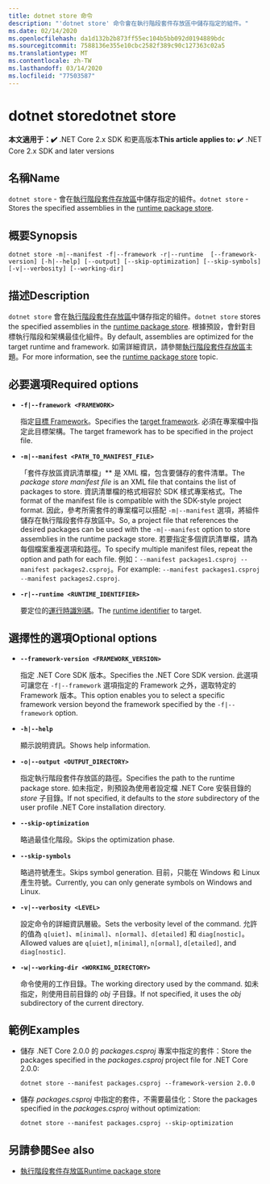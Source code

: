 ```yaml
---
title: dotnet store 命令
description: "'dotnet store' 命令會在執行階段套件存放區中儲存指定的組件。"
ms.date: 02/14/2020
ms.openlocfilehash: da1d132b2b873ff55ec104b5bb092d0194889bdc
ms.sourcegitcommit: 7588136e355e10cbc2582f389c90c127363c02a5
ms.translationtype: MT
ms.contentlocale: zh-TW
ms.lasthandoff: 03/14/2020
ms.locfileid: "77503587"
---
```

# <a name="dotnet-store"></a><span data-ttu-id="0e69e-103">dotnet store</span><span class="sxs-lookup"><span data-stu-id="0e69e-103">dotnet store</span></span>

<span data-ttu-id="0e69e-104">**本文適用于：✔️** .NET Core 2.x SDK 和更高版本</span><span class="sxs-lookup"><span data-stu-id="0e69e-104">**This article applies to:** ✔️ .NET Core 2.x SDK and later versions</span></span>

## <a name="name"></a><span data-ttu-id="0e69e-105">名稱</span><span class="sxs-lookup"><span data-stu-id="0e69e-105">Name</span></span>

<span data-ttu-id="0e69e-106">`dotnet store` - 會在[執行階段套件存放區](../deploying/runtime-store.md)中儲存指定的組件。</span><span class="sxs-lookup"><span data-stu-id="0e69e-106">`dotnet store` - Stores the specified assemblies in the [runtime package store](../deploying/runtime-store.md).</span></span>

## <a name="synopsis"></a><span data-ttu-id="0e69e-107">概要</span><span class="sxs-lookup"><span data-stu-id="0e69e-107">Synopsis</span></span>

```dotnetcli
dotnet store -m|--manifest -f|--framework -r|--runtime  [--framework-version] [-h|--help] [--output] [--skip-optimization] [--skip-symbols] [-v|--verbosity] [--working-dir]
```

## <a name="description"></a><span data-ttu-id="0e69e-108">描述</span><span class="sxs-lookup"><span data-stu-id="0e69e-108">Description</span></span>

<span data-ttu-id="0e69e-109">`dotnet store` 會在[執行階段套件存放區](../deploying/runtime-store.md)中儲存指定的組件。</span><span class="sxs-lookup"><span data-stu-id="0e69e-109">`dotnet store` stores the specified assemblies in the [runtime package store](../deploying/runtime-store.md).</span></span> <span data-ttu-id="0e69e-110">根據預設，會針對目標執行階段和架構最佳化組件。</span><span class="sxs-lookup"><span data-stu-id="0e69e-110">By default, assemblies are optimized for the target runtime and framework.</span></span> <span data-ttu-id="0e69e-111">如需詳細資訊，請參閱[執行階段套件存放區](../deploying/runtime-store.md)主題。</span><span class="sxs-lookup"><span data-stu-id="0e69e-111">For more information, see the [runtime package store](../deploying/runtime-store.md) topic.</span></span>

## <a name="required-options"></a><span data-ttu-id="0e69e-112">必要選項</span><span class="sxs-lookup"><span data-stu-id="0e69e-112">Required options</span></span>

- **`-f|--framework <FRAMEWORK>`**

  <span data-ttu-id="0e69e-113">指定[目標 Framework](../../standard/frameworks.md)。</span><span class="sxs-lookup"><span data-stu-id="0e69e-113">Specifies the [target framework](../../standard/frameworks.md).</span></span> <span data-ttu-id="0e69e-114">必須在專案檔中指定此目標架構。</span><span class="sxs-lookup"><span data-stu-id="0e69e-114">The target framework has to be specified in the project file.</span></span>

- **`-m|--manifest <PATH_TO_MANIFEST_FILE>`**

  <span data-ttu-id="0e69e-115">「套件存放區資訊清單檔」\*\* 是 XML 檔，包含要儲存的套件清單。</span><span class="sxs-lookup"><span data-stu-id="0e69e-115">The *package store manifest file* is an XML file that contains the list of packages to store.</span></span> <span data-ttu-id="0e69e-116">資訊清單檔的格式相容於 SDK 樣式專案格式。</span><span class="sxs-lookup"><span data-stu-id="0e69e-116">The format of the manifest file is compatible with the SDK-style project format.</span></span> <span data-ttu-id="0e69e-117">因此，參考所需套件的專案檔可以搭配 `-m|--manifest` 選項，將組件儲存在執行階段套件存放區中。</span><span class="sxs-lookup"><span data-stu-id="0e69e-117">So, a project file that references the desired packages can be used with the `-m|--manifest` option to store assemblies in the runtime package store.</span></span> <span data-ttu-id="0e69e-118">若要指定多個資訊清單檔，請為每個檔案重複選項和路徑。</span><span class="sxs-lookup"><span data-stu-id="0e69e-118">To specify multiple manifest files, repeat the option and path for each file.</span></span> <span data-ttu-id="0e69e-119">例如：`--manifest packages1.csproj --manifest packages2.csproj`。</span><span class="sxs-lookup"><span data-stu-id="0e69e-119">For example: `--manifest packages1.csproj --manifest packages2.csproj`.</span></span>

- **`-r|--runtime <RUNTIME_IDENTIFIER>`**

  <span data-ttu-id="0e69e-120">要定位的[運行時識別碼](../rid-catalog.md)。</span><span class="sxs-lookup"><span data-stu-id="0e69e-120">The [runtime identifier](../rid-catalog.md) to target.</span></span>

## <a name="optional-options"></a><span data-ttu-id="0e69e-121">選擇性的選項</span><span class="sxs-lookup"><span data-stu-id="0e69e-121">Optional options</span></span>

- **`--framework-version <FRAMEWORK_VERSION>`**

  <span data-ttu-id="0e69e-122">指定 .NET Core SDK 版本。</span><span class="sxs-lookup"><span data-stu-id="0e69e-122">Specifies the .NET Core SDK version.</span></span> <span data-ttu-id="0e69e-123">此選項可讓您在 `-f|--framework` 選項指定的 Framework 之外，選取特定的 Framework 版本。</span><span class="sxs-lookup"><span data-stu-id="0e69e-123">This option enables you to select a specific framework version beyond the framework specified by the `-f|--framework` option.</span></span>

- **`-h|--help`**

  <span data-ttu-id="0e69e-124">顯示說明資訊。</span><span class="sxs-lookup"><span data-stu-id="0e69e-124">Shows help information.</span></span>

- **`-o|--output <OUTPUT_DIRECTORY>`**

  <span data-ttu-id="0e69e-125">指定執行階段套件存放區的路徑。</span><span class="sxs-lookup"><span data-stu-id="0e69e-125">Specifies the path to the runtime package store.</span></span> <span data-ttu-id="0e69e-126">如未指定，則預設為使用者設定檔 .NET Core 安裝目錄的 *store* 子目錄。</span><span class="sxs-lookup"><span data-stu-id="0e69e-126">If not specified, it defaults to the *store* subdirectory of the user profile .NET Core installation directory.</span></span>

- **`--skip-optimization`**

  <span data-ttu-id="0e69e-127">略過最佳化階段。</span><span class="sxs-lookup"><span data-stu-id="0e69e-127">Skips the optimization phase.</span></span>

- **`--skip-symbols`**

  <span data-ttu-id="0e69e-128">略過符號產生。</span><span class="sxs-lookup"><span data-stu-id="0e69e-128">Skips symbol generation.</span></span> <span data-ttu-id="0e69e-129">目前，只能在 Windows 和 Linux 產生符號。</span><span class="sxs-lookup"><span data-stu-id="0e69e-129">Currently, you can only generate symbols on Windows and Linux.</span></span>

- **`-v|--verbosity <LEVEL>`**

  <span data-ttu-id="0e69e-130">設定命令的詳細資訊層級。</span><span class="sxs-lookup"><span data-stu-id="0e69e-130">Sets the verbosity level of the command.</span></span> <span data-ttu-id="0e69e-131">允許的值為 `q[uiet]`、`m[inimal]`、`n[ormal]`、`d[etailed]` 和 `diag[nostic]`。</span><span class="sxs-lookup"><span data-stu-id="0e69e-131">Allowed values are `q[uiet]`, `m[inimal]`, `n[ormal]`, `d[etailed]`, and `diag[nostic]`.</span></span>

- **`-w|--working-dir <WORKING_DIRECTORY>`**

  <span data-ttu-id="0e69e-132">命令使用的工作目錄。</span><span class="sxs-lookup"><span data-stu-id="0e69e-132">The working directory used by the command.</span></span> <span data-ttu-id="0e69e-133">如未指定，則使用目前目錄的 *obj* 子目錄。</span><span class="sxs-lookup"><span data-stu-id="0e69e-133">If not specified, it uses the *obj* subdirectory of the current directory.</span></span>

## <a name="examples"></a><span data-ttu-id="0e69e-134">範例</span><span class="sxs-lookup"><span data-stu-id="0e69e-134">Examples</span></span>

- <span data-ttu-id="0e69e-135">儲存 .NET Core 2.0.0 的 *packages.csproj* 專案中指定的套件：</span><span class="sxs-lookup"><span data-stu-id="0e69e-135">Store the packages specified in the *packages.csproj* project file for .NET Core 2.0.0:</span></span>

  ```dotnetcli
  dotnet store --manifest packages.csproj --framework-version 2.0.0
  ```

- <span data-ttu-id="0e69e-136">儲存 *packages.csproj* 中指定的套件，不需要最佳化：</span><span class="sxs-lookup"><span data-stu-id="0e69e-136">Store the packages specified in the *packages.csproj* without optimization:</span></span>

  ```dotnetcli
  dotnet store --manifest packages.csproj --skip-optimization
  ```

## <a name="see-also"></a><span data-ttu-id="0e69e-137">另請參閱</span><span class="sxs-lookup"><span data-stu-id="0e69e-137">See also</span></span>

- [<span data-ttu-id="0e69e-138">執行階段套件存放區</span><span class="sxs-lookup"><span data-stu-id="0e69e-138">Runtime package store</span></span>](../deploying/runtime-store.md)
